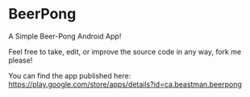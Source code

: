BeerPong
========

A Simple Beer-Pong Android App!

Feel free to take, edit, or improve the source code in any way, fork me please!

You can find the app published here: https://play.google.com/store/apps/details?id=ca.beastman.beerpong
